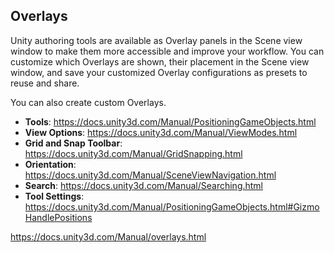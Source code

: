 ## Overlays

Unity authoring tools are available as Overlay panels in the Scene view
 window to make them more accessible and improve your workflow. You can customize which Overlays are shown, their placement in the Scene
 view window, and save your customized Overlay configurations as presets to reuse and share.

You can also create custom Overlays.


- **Tools**: https://docs.unity3d.com/Manual/PositioningGameObjects.html
- **View Options**: https://docs.unity3d.com/Manual/ViewModes.html
- **Grid and Snap Toolbar**: https://docs.unity3d.com/Manual/GridSnapping.html
- **Orientation**: https://docs.unity3d.com/Manual/SceneViewNavigation.html
- **Search**: https://docs.unity3d.com/Manual/Searching.html
- **Tool Settings**: https://docs.unity3d.com/Manual/PositioningGameObjects.html#GizmoHandlePositions
  
https://docs.unity3d.com/Manual/overlays.html


